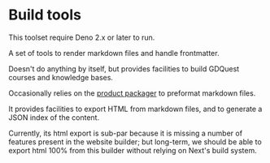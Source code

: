 # Build tools

This toolset require Deno 2.x or later to run.

A set of tools to render markdown files and handle frontmatter.

Doesn't do anything by itself, but provides facilities to build GDQuest courses and knowledge bases.

Occasionally relies on the [product packager](https://github.com/GDQuest/product-packager/) to preformat markdown files.

It provides facilities to export HTML from markdown files, and to generate a JSON index of the content.

Currently, its html export is sub-par because it is missing a number of features present in the website builder; but long-term, we should be able to export html 100% from this builder without relying on Next's build system.
